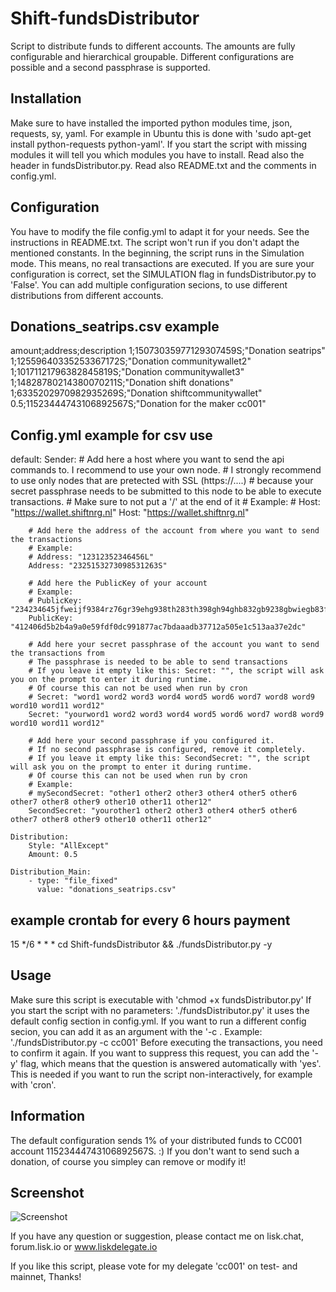 # Shift-fundsDistributor
Script to distribute funds to different accounts. The amounts are fully configurable and hierarchical groupable.
Different configurations are possible and a second passphrase is supported.

## Installation
Make sure to have installed the imported python modules time, json, requests, sy, yaml.
For example in Ubuntu this is done with 'sudo apt-get install python-requests python-yaml'. If you start the script with missing modules it will tell you which modules you have to install.
Read also the header in fundsDistributor.py. Read also README.txt and the comments in config.yml.

## Configuration
You have to modify the file config.yml to adapt it for your needs. See the instructions in README.txt. The script won't run if you don't adapt the mentioned constants.
In the beginning, the script runs in the Simulation mode. This means, no real transactions are executed.
If you are sure your configuration is correct, set the SIMULATION flag in fundsDistributor.py to 'False'.
You can add multiple configuration secions, to use different distributions from different accounts.

## Donations_seatrips.csv example
amount;address;description
1;15073035977129307459S;"Donation seatrips"
1;12559640335253367172S;"Donation communitywallet2"
1;10171121796382845819S;"Donation communitywallet3"
1;14828780214380070211S;"Donation shift donations"
1;6335202970982935269S;"Donation shiftcommunitywallet"
0.5;11523444743106892567S;"Donation for the maker cc001"

## Config.yml example for csv use
default:
    Sender:
        # Add here a host where you want to send the api commands to. I recommend to use your own node.
        # I strongly recommend to use only nodes that are pretected with SSL (https://....)
        # because your secret passphrase needs to be submitted to this node to be able to execute transactions.
        # Make sure to not put a '/' at the end of it
        # Example:
        # Host: "https://wallet.shiftnrg.nl"
        Host: "https://wallet.shiftnrg.nl"

        # Add here the address of the account from where you want to send the transactions
        # Example:
        # Address: "12312352346456L"
        Address: "2325153273098531263S"

        # Add here the PublicKey of your account
        # Example:
        # PublicKey: "234234645jfweijf9384rz76gr39ehg938th283th398gh94ghb832gb9238gbwiegb83f"
        PublicKey: "412406d5b2b4a9a0e59fdf0dc991877ac7bdaaadb37712a505e1c513aa37e2dc"

        # Add here your secret passphrase of the account you want to send the transactions from
        # The passphrase is needed to be able to send transactions
        # If you leave it empty like this: Secret: "", the script will ask you on the prompt to enter it during runtime.
        # Of course this can not be used when run by cron
        # Secret: "word1 word2 word3 word4 word5 word6 word7 word8 word9 word10 word11 word12"
        Secret: "yourword1 word2 word3 word4 word5 word6 word7 word8 word9 word10 word11 word12"

        # Add here your second passphrase if you configured it.
        # If no second passphrase is configured, remove it completely.
        # If you leave it empty like this: SecondSecret: "", the script will ask you on the prompt to enter it during runtime.
        # Of course this can not be used when run by cron
        # Example:
        # mySecondSecret: "other1 other2 other3 other4 other5 other6 other7 other8 other9 other10 other11 other12"
        SecondSecret: "yourother1 other2 other3 other4 other5 other6 other7 other8 other9 other10 other11 other12"

    Distribution:
        Style: "AllExcept"
        Amount: 0.5

    Distribution_Main:
        - type: "file_fixed"
          value: "donations_seatrips.csv"
          
## example crontab for every 6 hours payment
15     */6     *     *     * cd Shift-fundsDistributor && ./fundsDistributor.py -y

## Usage
Make sure this script is executable with 'chmod +x fundsDistributor.py'
If you start the script with no parameters: './fundsDistributor.py' it uses the default config section in config.yml.
If you want to run a different config secion, you can add it as an argument with the '-c <CONFIGSECTION>.
Example: './fundsDistributor.py -c cc001'
Before executing the transactions, you need to confirm it again. If you want to suppress this request, you can add the '-y'
flag, which means that the question is answered automatically with 'yes'. This is needed if you want to run the script
non-interactively, for example with 'cron'.

## Information
The default configuration sends 1% of your distributed funds to CC001 account 11523444743106892567S. :)
If you don't want to send such a donation, of course you simpley can remove or modify it!

## Screenshot
![Screenshot](screenshot.png?raw=true "Screenshot")

If you have any question or suggestion, please contact me on lisk.chat, forum.lisk.io or www.liskdelegate.io

If you like this script, please vote for my delegate 'cc001' on test- and mainnet, Thanks!
